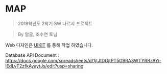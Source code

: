 # MAP

> 2018학년도 2학기 SW 나르샤 프로젝트

> By 얼굴, 조수연 토님



Web 디자인은 <a href="https://github.com/uikit/uikit">UIKIT</a> 를 통해 작업 하였습니다.



Database API Document : https://docs.google.com/spreadsheets/d/1jtJtDGjtPT5G9RA3WTYRBz9Yi-lEdLvT2zfkAyaytJs/edit?usp=sharing








